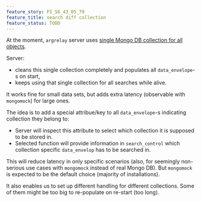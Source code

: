 ```yaml
---
feature_story: FS_56_43_05_79
feature_title: search diff collection
feature_status: TODO
---
```


At the moment, `argrelay` server uses [single Mongo DB collection for all objects](https://github.com/uvsmtid/argrelay/blob/f4c6a6fb9e5cb1226137c3744dd71693ae12c051/src/argrelay/mongo_data/MongoClientWrapper.py#L32).

Server:
*   cleans this single collection completely and populates all `data_envelope`-s on start,
*   keeps using that single collection for all searches while alive.

It works fine for small data sets, but adds extra latency (observable with `mongomock`) for large ones.

The idea is to add a special attribue/key to all `data_envelope`-s indicating collection they belong to:
*   Server will inspect this attribute to select which collection it is supposed to be stored in.
*   Selected function will provide information in `search_control` which collection specific `data_envelop` has to be searched in.

This will reduce latency in only specific scenarios
(also, for seemingly non-serious use cases with `mongomock` instead of real Mongo DB).
But `mongomock` is expected to be the default choice (majority of installations).

It also enables us to set up different handling for different collections.
Some of them might be too big to re-populate on re-start (too long).

